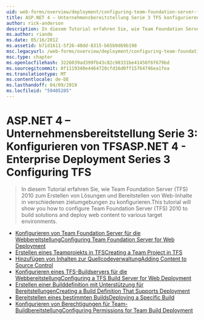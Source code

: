 ```yaml
---
uid: web-forms/overview/deployment/configuring-team-foundation-server-for-web-deployment/index
title: ASP.NET 4 – Unternehmensbereitstellung Serie 3 TFS konfigurieren | Microsoft-Dokumentation
author: rick-anderson
description: In diesem Tutorial erfahren Sie, wie Team Foundation Server (TFS) 2010 zum Erstellen von Lösungen und Bereitstellen von Web-Inhalte in verschiedenen zielumgebungen zu konfigurieren.
ms.author: riande
ms.date: 05/16/2012
ms.assetid: b71d1611-5f26-40dd-8315-b65b9d69b198
msc.legacyurl: /web-forms/overview/deployment/configuring-team-foundation-server-for-web-deployment
msc.type: chapter
ms.openlocfilehash: 3226039ad399fb43c82c98331be41450f6f679bd
ms.sourcegitcommit: 0f1119340e4464720cfd16d0ff15764746ea1fea
ms.translationtype: MT
ms.contentlocale: de-DE
ms.lasthandoff: 04/09/2019
ms.locfileid: "59405205"
---
```

# <a name="aspnet-4---enterprise-deployment-series-3-configuring-tfs"></a><span data-ttu-id="3a1e3-103">ASP.NET 4 – Unternehmensbereitstellung Serie 3: Konfigurieren von TFS</span><span class="sxs-lookup"><span data-stu-id="3a1e3-103">ASP.NET 4 - Enterprise Deployment Series 3 Configuring TFS</span></span>

> <span data-ttu-id="3a1e3-104">In diesem Tutorial erfahren Sie, wie Team Foundation Server (TFS) 2010 zum Erstellen von Lösungen und Bereitstellen von Web-Inhalte in verschiedenen zielumgebungen zu konfigurieren.</span><span class="sxs-lookup"><span data-stu-id="3a1e3-104">This tutorial will show you how to configure Team Foundation Server (TFS) 2010 to build solutions and deploy web content to various target environments.</span></span>


- [<span data-ttu-id="3a1e3-105">Konfigurieren von Team Foundation Server für die Webbereitstellung</span><span class="sxs-lookup"><span data-stu-id="3a1e3-105">Configuring Team Foundation Server for Web Deployment</span></span>](configuring-team-foundation-server-for-web-deployment.md)
- [<span data-ttu-id="3a1e3-106">Erstellen eines Teamprojekts in TFS</span><span class="sxs-lookup"><span data-stu-id="3a1e3-106">Creating a Team Project in TFS</span></span>](creating-a-team-project-in-tfs.md)
- [<span data-ttu-id="3a1e3-107">Hinzufügen von Inhalten zur Quellcodeverwaltung</span><span class="sxs-lookup"><span data-stu-id="3a1e3-107">Adding Content to Source Control</span></span>](adding-content-to-source-control.md)
- [<span data-ttu-id="3a1e3-108">Konfigurieren eines TFS-Buildservers für die Webbereitstellung</span><span class="sxs-lookup"><span data-stu-id="3a1e3-108">Configuring a TFS Build Server for Web Deployment</span></span>](configuring-a-tfs-build-server-for-web-deployment.md)
- [<span data-ttu-id="3a1e3-109">Erstellen einer Builddefinition mit Unterstützung für Bereitstellungen</span><span class="sxs-lookup"><span data-stu-id="3a1e3-109">Creating a Build Definition That Supports Deployment</span></span>](creating-a-build-definition-that-supports-deployment.md)
- [<span data-ttu-id="3a1e3-110">Bereitstellen eines bestimmten Builds</span><span class="sxs-lookup"><span data-stu-id="3a1e3-110">Deploying a Specific Build</span></span>](deploying-a-specific-build.md)
- [<span data-ttu-id="3a1e3-111">Konfigurieren von Berechtigungen für Team-Buildbereitstellung</span><span class="sxs-lookup"><span data-stu-id="3a1e3-111">Configuring Permissions for Team Build Deployment</span></span>](configuring-permissions-for-team-build-deployment.md)

